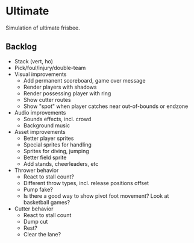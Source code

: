 Ultimate
========

Simulation of ultimate frisbee.

Backlog
-------

- Stack (vert, ho)
- Pick/foul/injury/double-team
- Visual improvements
  - Add permanent scoreboard, game over message
  - Render players with shadows
  - Render possessing player with ring
  - Show cutter routes
  - Show "spot" when player catches near out-of-bounds or endzone
- Audio improvements
  - Sounds effects, incl. crowd
  - Background music
- Asset improvements
  - Better player sprites
  - Special sprites for handling
  - Sprites for diving, jumping
  - Better field sprite
  - Add stands, cheerleaders, etc
- Thrower behavior
  - React to stall count?
  - Different throw types, incl. release positions offset
  - Pump fake?
  - Is there a good way to show pivot foot movement? Look at basketball games?
- Cutter behavior
  - React to stall count
  - Dump cut
  - Rest?
  - Clear the lane?
